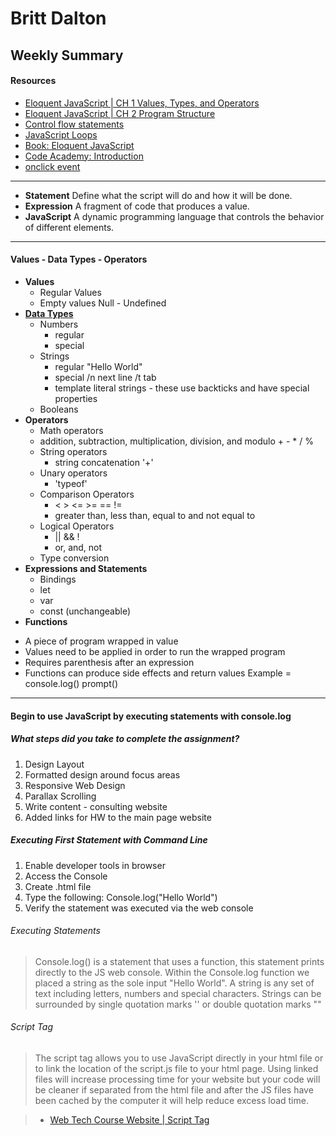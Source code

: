 # Britt Dalton #

## Weekly Summary ##

#### Resources ####

* [Eloquent JavaScript | CH 1 Values, Types, and Operators](https://eloquentjavascript.net/01_values.html)
* [Eloquent JavaScript | CH 2 Program Structure](https://eloquentjavascript.net/02_program_structure.html)
* [Control flow statements](https://developer.mozilla.org/en-US/docs/Web/JavaScript/Guide/Control_flow_and_error_handling)
* [JavaScript Loops](https://developer.mozilla.org/en-US/docs/Web/JavaScript/Guide/Loops_and_iteration)
* [Book: Eloquent JavaScript](https://www.amazon.com/Eloquent-JavaScript-3rd-Introduction-Programming/dp/1593279507/ref=dp_ob_title_bk)
* [Code Academy: Introduction](https://www.codecademy.com/courses/introduction-to-javascript/lessons/introduction-to-javascript/exercises/intro?action=resume_content_item)
* [onclick event](https://www.w3schools.com/jsref/event_onclick.asp)
---
* **Statement** Define what the script will do and how it will be done.
* **Expression** A fragment of code that produces a value.
* **JavaScript** A dynamic programming language that controls the behavior of different elements.
---
#### Values - Data Types - Operators ####

* **Values**
  * Regular Values
  * Empty values
    Null - Undefined
* **[Data Types](https://montana-media-arts.github.io/441-web-tech-Spring2020-course/modules/week-3/types-values/)**  
  * Numbers
    * regular
    * special
  * Strings
    * regular "Hello World"
    * special /n next line /t tab
    * template literal strings - these use backticks and have special properties
  * Booleans
* **Operators**
  *  Math operators
    * addition, subtraction, multiplication, division, and modulo + - * / %
  * String operators
    * string concatenation '+'
  * Unary operators
    * 'typeof'
  * Comparison Operators
    * < > <= >= == !=
    * greater than, less than, equal to and not equal to
  * Logical Operators
    * ||  &&  !
    * or, and, not
  * Type conversion
* **Expressions and Statements**
  *   Bindings
    * let
    * var
    * const  (unchangeable)
* **Functions**
- A piece of program wrapped in value
- Values need to be applied in order to run the wrapped program
- Requires parenthesis after an expression
- Functions can produce side effects and return values
  Example = console.log()   prompt()
---
#### Begin to use JavaScript by executing statements with console.log ####


##### What steps did you take to complete the assignment? #####
1. Design Layout
2. Formatted design around focus areas
3. Responsive Web Design
4. Parallax Scrolling
5. Write content - consulting website
6. Added links for HW to the main page website

##### Executing First Statement with Command Line #####
1. Enable developer tools in browser
2. Access the Console
3. Create .html file
3. Type the following: Console.log("Hello World")
4. Verify the statement was executed via the web console


###### Executing Statements ######
>Console.log() is a statement that uses a function, this statement prints directly to the JS web console. Within the Console.log function we placed a string as the sole input "Hello World". A string is any set of text including letters, numbers and special characters. Strings can be surrounded by single quotation marks '' or double quotation marks ""


###### Script Tag ######
**<script> </script>**

**<script src="URL-to-file.js"></script>**
>The script tag <script> </script> allows you to use JavaScript directly in your html file or to link the location of the script.js file to your html page.
Using linked files will increase processing time for your website but your code will be cleaner if separated from the html file and after the JS files have been cached by the computer it will help reduce excess load time.

> - [Web Tech Course Website | Script Tag](https://montana-media-arts.github.io/441-web-tech-Spring2020-course/modules/week-2/js-in-html/)
